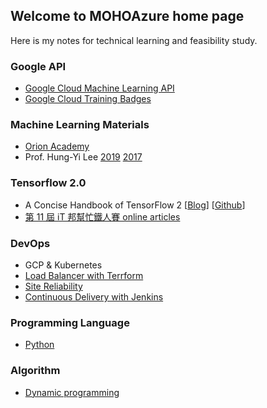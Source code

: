 ## Welcome to MOHOAzure home page

Here is my notes for technical learning and feasibility study.

### Google API
- [Google Cloud Machine Learning API](/google_cloud_ML/)
- [Google Cloud Training Badges](https://google.qwiklabs.com/public_profiles/a7e90093-c2ce-44ca-b4cc-f4590b7b1db1)
  
### Machine Learning Materials
- [Orion Academy](https://www.youtube.com/channel/UCnyibKMqygjoeBNl3l_popQ/search?query=Machine+Learning)
- Prof. Hung-Yi Lee [2019](https://speech.ee.ntu.edu.tw/~tlkagk/courses_ML19.html) [2017](http://speech.ee.ntu.edu.tw/~tlkagk/courses_ML17.html)

### Tensorflow 2.0
- A Concise Handbook of TensorFlow 2 [[Blog](https://tf.wiki/zh_hant/)] [[Github](https://github.com/snowkylin/tensorflow-handbook)]
- [第 11 屆 iT 邦幫忙鐵人賽 online articles](https://ithelp.ithome.com.tw/users/20119971/ironman/2254?page=1)

### DevOps
- GCP & Kubernetes
- [Load Balancer with Terrform](/devops/loadbalancer)
- [Site Reliability](/devops/sitereliability)
- [Continuous Delivery with Jenkins](/devops/cd/)

### Programming Language
- [Python](/programming_lang/python)

### Algorithm
- [Dynamic programming](/algo/dynamic_programming)
